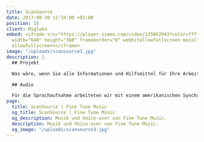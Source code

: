 ```yaml
---
title: ScanSource
date: 2017-08-30 12:34:00 +02:00
position: 15
client: Migloko
embed: <iframe src="https://player.vimeo.com/video/135062943?color=ffffff&title=0&byline=0&portrait=0"
  width="640" height="360" frameborder="0" webkitallowfullscreen mozallowfullscreen
  allowfullscreen></iframe>
image: "/uploads/scansource3.jpg"
description: |-
  ## Projekt

  Was wäre, wenn Sie alle Informationen und Hilfsmittel für Ihre Arbeit immer und überall hätten? In diesem Video erzählt ScanSource von seiner neuen Technologie PartnerPAD.

  ## Audio

  Für die Sprachaufnahme arbeiteten wir mit einem amerikanischen Synchronsprecher zusammen, ausgerichtet auf das internationale Publikum und die internationalen Kunden des Unternehmens. Beim Komponieren der Musik haben wir nach einem modernen Business-Ton gesucht, der sich warm und menschlich anfühlt.
page:
  title: ScanSource | Fine Tune Music
  og_title: ScanSource | Fine Tune Music
  og_description: Musik und Voice-over von Fine Tune Music.
  description: Musik und Voice-over von Fine Tune Music.
  og_image: "/uploads/scansource3.jpg"
---
```


